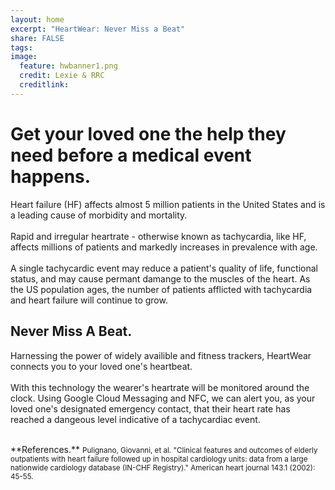```yaml
---
layout: home
excerpt: "HeartWear: Never Miss a Beat"
share: FALSE
tags: 
image:
  feature: hwbanner1.png
  credit: Lexie & RRC
  creditlink: 
---
```



# Get your loved one the help they need before a medical event happens.
Heart failure (HF) affects almost 5 million patients in the United States and is a leading cause of morbidity and mortality.  
<br>
Rapid and irregular heartrate - otherwise known as tachycardia, like HF, affects millions of patients and markedly increases in prevalence with age.  
<br>
A single tachycardic event may reduce a patient's quality of life, functional status, and may cause permant damange to the muscles of the heart.  As the US population ages, the number of patients afflicted with tachycardia and heart failure will continue to grow.

## Never Miss A Beat.
Harnessing the power of widely availible and fitness trackers, HeartWear connects you to your loved one's heartbeat.  
<br>
With this technology the wearer's heartrate will be monitored around the clock.  Using Google Cloud Messaging and NFC, we can alert you, as your loved one's designated emergency contact, that their heart rate has reached a dangeous level indicative of a tachycardiac event. 

<br>
**References.**  
<small>Pulignano, Giovanni, et al. "Clinical features and outcomes of elderly outpatients with heart failure followed up in hospital cardiology units: data from a large nationwide cardiology database (IN-CHF Registry)." American heart journal 143.1 (2002): 45-55.</small>












  
